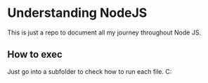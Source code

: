 # Understanding NodeJS 

This is just a repo to document all my journey throughout Node JS.


## How to exec

Just go into a subfolder to check how to run each file. C: